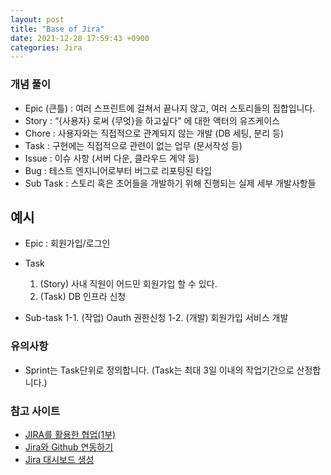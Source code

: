```yaml
---
layout: post
title: "Base of Jira"
date: 2021-12-28 17:59:43 +0900
categories: Jira
---
```


### 개념 풀이

- Epic (큰틀) : 여러 스프린트에 걸쳐서 끝나지 않고, 여러 스토리들의 집합입니다.
- Story : “{사용자} 로써 {무엇}을 하고싶다” 에 대한 액터의 유즈케이스
- Chore : 사용자와는 직접적으로 관계되지 않는 개발 (DB 세팅, 분리 등)
- Task : 구현에는 직접적으로 관련이 없는 업무 (문서작성 등)
- Issue : 이슈 사항 (서버 다운, 클라우드 계약 등)
- Bug : 테스트 엔지니어로부터 버그로 리포팅된 타입
- Sub Task : 스토리 혹은 초어들을 개발하기 위해 진행되는 실제 세부 개발사항들

## 예시

- Epic : 회원가입/로그인
- Task

  1. (Story) 사내 직원이 어드민 회원가입 할 수 있다.
  2. (Task) DB 인프라 신청

- Sub-task
  1-1. (작업) Oauth 권한신청
  1-2. (개발) 회원가입 서비스 개발

### 유의사항

- Sprint는 Task단위로 정의합니다. (Task는 최대 3일 이내의 작업기간으로 산정합니다.)

### 참고 사이트

- [JIRA를 활용한 협업(1부)](https://medium.com/dtevangelist/devops-jira%EB%A5%BC-%ED%99%9C%EC%9A%A9%ED%95%9C-%ED%98%91%EC%97%85-1%EB%B6%80-63c71489f21d)
- [Jira와 Github 연동하기](https://sujinnaljin.medium.com/jira-jira%EC%99%80-github-%EC%97%B0%EB%8F%99%ED%95%98%EA%B8%B0-6e649180dfae)
- [Jira 대시보드 생성](https://engineering-skcc.github.io/devops-tools/jiradashfilter/)
